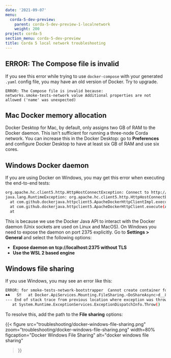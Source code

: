 ```yaml
---
date: '2021-09-07'
menu:
  corda-5-dev-preview:
    parent: corda-5-dev-preview-1-localnetwork
    weight: 200
project: corda-5
section_menu: corda-5-dev-preview
title: Corda 5 local network troubleshooting
---
```


## ERROR: The Compose file is invalid

If you see this error while trying to use `docker-compose` with your generated `.yaml` config file, you may have an old version of Docker.
Try to upgrade.

```
ERROR: The Compose file is invalid because:
networks.smoke-tests-network value Additional properties are not allowed ('name' was unexpected)
```

## Mac Docker memory allocation

Docker Desktop for Mac, by default, only assigns two GB of RAM to the Docker daemon. This isn't sufficient for running a three-node Corda network.
You can increase this in the Docker Desktop: go to **Preferences** and configure Docker Desktop to have at least six GB of RAM and use six cores.

## Windows Docker daemon

If you are using Docker on Windows, you may get this error when executing the end-to-end tests:

```bash
org.apache.hc.client5.http.HttpHostConnectException: Connect to http://localhost:2375 [localhost/127.0.0.1, localhost/0:0:0:0:0:0:0:1] failed: Connection refused: connect
java.lang.RuntimeException: org.apache.hc.client5.http.HttpHostConnectException: Connect to http://localhost:2375 [localhost/127.0.0.1, localhost/0:0:0:0:0:0:0:1] failed: Connection refused: connect
  at com.github.dockerjava.httpclient5.ApacheDockerHttpClientImpl.execute(ApacheDockerHttpClientImpl.java:153)
  at com.github.dockerjava.httpclient5.ApacheDockerHttpClient.execute(ApacheDockerHttpClient.java:8)
  at
```

This is because we use the Docker Java API to interact with the Docker daemon (Unix sockets are used on Linux and MacOS). On Windows you need to expose the daemon on port 2375 explicitly. Go to **Settings > General** and select the following options:

* **Expose daemon on tcp://localhost:2375 without TLS**
* **Use the WSL 2 based engine**

## Windows file sharing

If you use Windows, you may see an error like this:

```bash
ERROR: for smoke-tests-network-bootstrapper  Cannot create container for service bootstrapper: status code not OK but 500:  ☺   ˙˙˙˙☺       ♀☻   FDocker.Core, Version=3.0.2.51106, Culture=neutral, PublicKeyToken=null♣☺   ←Docker.Core.DockerException♀      ClassNameMessage♦Data♫InnerExceptionHelpURL►StackTraceString▬RemoteStackTraceString►RemoteStackIndex☼ExcWatsonBuckets☺☺♥♥☺☺☺ ☺ ☺▲System.Collections.IDictionary►System.Excepti☻☻   ♠♥   ←Docker.Core.DockerException♠♦   ▲Filesharing has been cancelled
♠♣   Ś‼   at Docker.ApiServices.Mounting.FileSharing.<DoShareAsync>d__8.MoveNext() in C:\workspaces\PR-15138\src\github.com\docker\pinata\win\src\Docker.ApiServices\Mounting\FileSharing.cs:line 0
--- End of stack trace from previous location where exception was thrown ---
   at System.Runtime.ExceptionServices.ExceptionDispatchInfo.Throw()
```

To resolve this, add the path to the **File sharing** options:

{{<
  figure
	 src="troubleshooting/docker-windows-file-sharing.png"
	 zoom="troubleshooting/docker-windows-file-sharing.png"
   width=80%
	 figcaption="Docker Windows File Sharing"
	 alt="docker windows file sharing"
>}}
